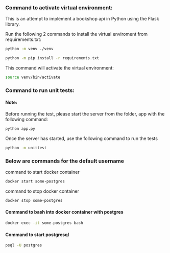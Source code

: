 ### Command to activate virtual environment:

This is an attempt to implement a bookshop api in Python using the Flask library.

Run the following 2 commands to install the virtual enviroment from requirements.txt:
```bash
python -m venv ./venv
```
```bash
python -m pip install -r requirements.txt
```

This command will activate the virtual environment:
```bash
source venv/bin/activate
```

### Command to run unit tests:

#### Note:
Before running the test, please start the server from the folder, app with the following command:

```bash
python app.py
```
Once the server has started, use the following command to run the tests
```bash
python -m unittest
```

### Below are commands for the default username

command to start docker container
```bash
docker start some-postgres
```
command to stop docker container
```bash
docker stop some-postgres
```

#### Command to bash into docker container with postgres
```bash
docker exec -it some-postgres bash
```

#### Command to start postgresql
```bash
psql -U postgres
```